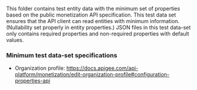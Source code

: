 This folder contains test entity data with the minimum set of properties based on the public monetization API specification.
This test data set ensures that the API client can read entities with minimum information. (Nullability set properly in entity properties.)
JSON files in this test data-set only contains required properties and non-required properties with default values.

### Minimum test data-set specifications
* Organization profile: https://docs.apigee.com/api-platform/monetization/edit-organization-profile#configuration-properties-api
